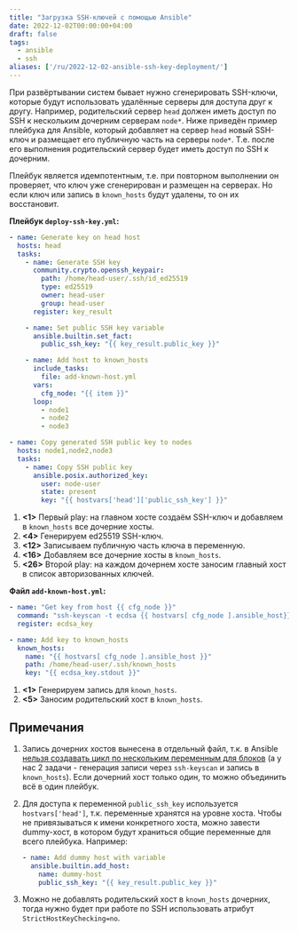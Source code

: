 ```yaml
---
title: "Загрузка SSH-ключей с помощью Ansible"
date: 2022-12-02T00:00:00+04:00
draft: false
tags:
  - ansible
  - ssh
aliases: ['/ru/2022-12-02-ansible-ssh-key-deployment/']
---
```


При развёртывании систем бывает нужно сгенерировать SSH-ключи, которые будут использовать удалённые серверы для доступа друг к другу. Например, родительский сервер `head` должен иметь доступ по SSH к нескольким дочерним серверам `node*`. Ниже приведён пример плейбука для Ansible, который добавляет на сервер `head` новый SSH-ключ и размещает его публичную часть на серверы `node*`. Т.е. после его выполнения родительский сервер будет иметь доступ по SSH к дочерним.

<!--more-->

Плейбук является идемпотентным, т.е. при повторном выполнении он проверяет, что ключ уже сгенерирован и размещен на серверах. Но если ключ или запись в `known_hosts` будут удалены, то он их восстановит.

**Плейбук `deploy-ssh-key.yml`:**

```yml {hl_lines=[1, 4, 12, 16, 26]}
- name: Generate key on head host
  hosts: head
  tasks:
    - name: Generate SSH key
      community.crypto.openssh_keypair:
        path: /home/head-user/.ssh/id_ed25519
        type: ed25519
        owner: head-user
        group: head-user
      register: key_result

    - name: Set public SSH key variable
      ansible.builtin.set_fact:
        public_ssh_key: "{{ key_result.public_key }}"

    - name: Add host to known_hosts
      include_tasks:
        file: add-known-host.yml
      vars:
        cfg_node: "{{ item }}"
      loop:
        - node1
        - node2
        - node3

- name: Copy generated SSH public key to nodes
  hosts: node1,node2,node3
  tasks:
    - name: Copy SSH public key
      ansible.posix.authorized_key:
        user: node-user
        state: present
        key: "{{ hostvars['head']['public_ssh_key'] }}"
```

1. **<1>** Первый play: на главном хосте создаём SSH-ключ и добавляем в `known_hosts` все дочерние хосты.
1. **<4>** Генерируем ed25519 SSH-ключ.
1. **<12>** Записываем публичную часть ключа в переменную.
1. **<16>** Добавляем все дочерние хосты в `known_hosts`.
1. **<26>** Второй play: на каждом дочернем хосте заносим главный хост в список авторизованных ключей.

**Файл `add-known-host.yml`:**

```yml {hl_lines=[1, 5]}
- name: "Get key from host {{ cfg_node }}"
  command: "ssh-keyscan -t ecdsa {{ hostvars[ cfg_node ].ansible_host}} | grep -v ^#"
  register: ecdsa_key

- name: Add key to known_hosts
  known_hosts:
    name: "{{ hostvars[ cfg_node ].ansible_host }}"
    path: /home/head-user/.ssh/known_hosts
    key: "{{ ecdsa_key.stdout }}"
```

1. **<1>** Генерируем запись для `known_hosts`.
1. **<5>** Заносим родительский хост в `known_hosts`.

## Примечания

1. Запись дочерних хостов вынесена в отдельный файл, т.к. в Ansible [нельзя создавать цикл по нескольким переменным для блоков](https://github.com/ansible/ansible/issues/13262#issuecomment-335904803) (а у нас 2 задачи - генерация записи через `ssh-keyscan` и запись в `known_hosts`). Если дочерний хост только один, то можно объединить всё в один плейбук.
1. Для доступа к переменной `public_ssh_key` используется `hostvars['head']`, т.к. переменные хранятся на уровне хоста. Чтобы не привязываться к имени конкретного хоста, можно завести dummy-хост, в котором будут храниться общие переменные для всего плейбука. Например:

    ```yml
    - name: Add dummy host with variable
      ansible.builtin.add_host:
        name: dummy-host
        public_ssh_key: "{{ key_result.public_key }}"
    ```
	
3. Можно не добавлять родительский хост в `known_hosts` дочерних, тогда нужно будет при работе по SSH использовать атрибут `StrictHostKeyChecking=no`.

